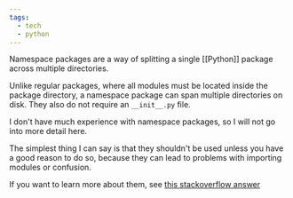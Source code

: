 ```yaml
---
tags:
  - tech
  - python
---
```

Namespace packages are a way of splitting a single [[Python]] package across multiple directories.

Unlike regular packages, where all modules must be located inside the package directory, a namespace package can span multiple directories on disk.
They also do not require an `__init__.py` file.

I don't have much experience with namespace packages, so I will not go into more detail here.

The simplest thing I can say is that they shouldn't be used unless you have a good reason to do so, because they can lead to problems with importing modules or confusion.

If you want to learn more about them, see [this stackoverflow answer](https://stackoverflow.com/a/48804718/15552149)
